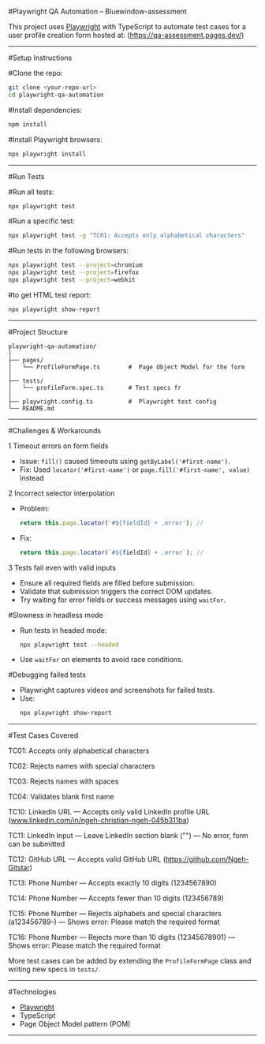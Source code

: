 #Playwright QA Automation – Bluewindow-assessment

This project uses [Playwright](https://playwright.dev/) with TypeScript to automate test cases for a user profile creation form hosted at: (https://qa-assessment.pages.dev/)

---

#Setup Instructions

#Clone the repo:
   ```bash
   git clone <your-repo-url>
   cd playwright-qa-automation
   ```

#Install dependencies:
   ```bash
   npm install
   ```

#Install Playwright browsers:
   ```bash
   npx playwright install
   ```

---

#Run Tests

#Run all tests:
```bash
npx playwright test
```

#Run a specific test:
```bash
npx playwright test -g "TC01: Accepts only alphabetical characters"
```

#Run tests in the following  browsers:
```bash
npx playwright test --project=chromium
npx playwright test --project=firefox
npx playwright test --project=webkit
```

#to get HTML test report:
```bash
npx playwright show-report
```

---

#Project Structure

```
playwright-qa-automation/
│
├── pages/
│   └── ProfileFormPage.ts        #  Page Object Model for the form
│
├── tests/
│   └── profileForm.spec.ts       # Test specs fr 
│
├── playwright.config.ts          #  Playwright test config
└── README.md
```

---

#Challenges & Workarounds

1 Timeout errors on form fields
- Issue: `fill()` caused timeouts using `getByLabel('#first-name')`.
- Fix: Used `locator('#first-name')` or `page.fill('#first-name', value)` instead

 2 Incorrect selector interpolation
- Problem:
  ```ts
  return this.page.locator('#${fieldId} + .error'); // 
  ```
- Fix:
  ```ts
  return this.page.locator(`#${fieldId} + .error`); // 
  ```

3 Tests fail even with valid inputs
- Ensure all required fields are filled before submission.
- Validate that submission triggers the correct DOM updates.
- Try waiting for error fields or success messages using `waitFor`.

#Slowness  in headless mode
- Run tests in headed mode:
  ```bash
  npx playwright test --headed
  ```
- Use `waitFor` on elements to avoid race conditions.

#Debugging failed tests
- Playwright captures videos and screenshots for failed tests.
- Use:
  ```bash
  npx playwright show-report
  ```

---

#Test Cases Covered

TC01: Accepts only alphabetical characters

TC02: Rejects names with special characters

TC03: Rejects names with spaces

TC04: Validates blank first name

TC10: LinkedIn URL — Accepts only valid LinkedIn profile URL (www.linkedin.com/in/ngeh-christian-ngeh-045b311ba)

TC11: LinkedIn Input — Leave LinkedIn section blank ("") — No error, form can be submitted

TC12: GitHub URL — Accepts valid GitHub URL (https://github.com/Ngeh-Gitstar)

TC13: Phone Number — Accepts exactly 10 digits (1234567890)

TC14: Phone Number — Accepts fewer than 10 digits (123456789)

TC15: Phone Number — Rejects alphabets and special characters (a123456789-) — Shows error: Please match the required format

TC16: Phone Number — Rejects more than 10 digits (12345678901) — Shows error: Please match the required format

More test cases can be added by extending the `ProfileFormPage` class and writing new specs in `tests/`.

---

#Technologies

- [Playwright](https://playwright.dev/)
- TypeScript
- Page Object Model pattern (POM)

---

